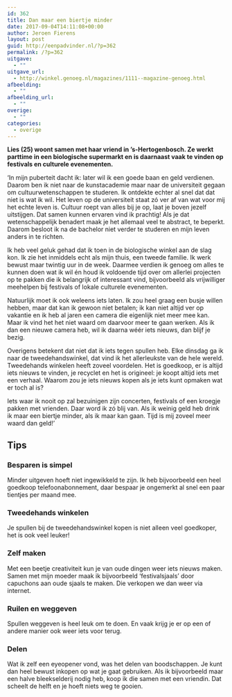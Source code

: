 ```yaml
---
id: 362
title: Dan maar een biertje minder
date: 2017-09-04T14:11:08+00:00
author: Jeroen Fierens
layout: post
guid: http://eenpadvinder.nl/?p=362
permalink: /?p=362
uitgave:
  - ""
uitgave_url:
  - http://winkel.genoeg.nl/magazines/1111--magazine-genoeg.html
afbeelding:
  - ""
afbeelding_url:
  - ""
overige:
  - ""
categories:
  - overige
---
```

**Lies (25) woont samen met haar vriend in ’s-Hertogenbosch. Ze werkt parttime in een biologische supermarkt en is daarnaast vaak te vinden op festivals en culturele evenementen.**

‘In mijn puberteit dacht ik: later wil ik een goede baan en geld verdienen. Daarom ben ik niet naar de kunstacademie maar naar de universiteit gegaan om cultuurwetenschappen te studeren. Ik ontdekte echter al snel dat dat niet is wat ik wil. Het leven op de universiteit staat zó ver af van wat voor mij het echte leven is. Cultuur roept van alles bij je op, laat je boven jezelf uitstijgen. Dat samen kunnen ervaren vind ik prachtig! Als je dat wetenschappelijk benadert maak je het allemaal veel te abstract, te beperkt. Daarom besloot ik na de bachelor niet verder te studeren en mijn leven anders in te richten.

Ik heb veel geluk gehad dat ik toen in de biologische winkel aan de slag kon. Ik zie het inmiddels echt als mijn thuis, een tweede familie. Ik werk bewust maar twintig uur in de week. Daarmee verdien ik genoeg om alles te kunnen doen wat ik wil én houd ik voldoende tijd over om allerlei projecten op te pakken die ik belangrijk of interessant vind, bijvoorbeeld als vrijwilliger meehelpen bij festivals of lokale culturele evenementen.

Natuurlijk moet ik ook weleens iets laten. Ik zou heel graag een busje willen hebben, maar dat kan ik gewoon niet betalen; ik kan niet altijd ver op vakantie en ik heb al jaren een camera die eigenlijk niet meer mee kan. Maar ik vind het het niet waard om daarvoor meer te gaan werken. Als ik dan een nieuwe camera heb, wil ik daarna wéér iets nieuws, dan blijf je bezig.

Overigens betekent dat niet dat ik iets tegen spullen heb. Elke dinsdag ga ik naar de tweedehandswinkel, dat vind ik het allerleukste van de hele wereld. Tweedehands winkelen heeft zoveel voordelen. Het is goedkoop, er is altijd iets nieuws te vinden, je recyclet en het is origineel: je koopt altijd iets met een verhaal. Waarom zou je iets nieuws kopen als je iets kunt opmaken wat er toch al is?

Iets waar ik nooit op zal bezuinigen zijn concerten, festivals of een kroegje pakken met vrienden. Daar word ik zó blij van. Als ik weinig geld heb drink ik maar een biertje minder, als ik maar kan gaan. Tijd is mij zoveel meer waard dan geld!’

## Tips

### Besparen is simpel

Minder uitgeven hoeft niet ingewikkeld te zijn. Ik heb bijvoorbeeld een heel goedkoop telefoonabonnement, daar bespaar je ongemerkt al snel een paar tientjes per maand mee.

### Tweedehands winkelen

Je spullen bij de tweedehandswinkel kopen is niet alleen veel goedkoper, het is ook veel leuker!

### Zelf maken

Met een beetje creativiteit kun je van oude dingen weer iets nieuws maken. Samen met mijn moeder maak ik bijvoorbeeld ‘festivalsjaals’ door capuchons aan oude sjaals te maken. Die verkopen we dan weer via internet.

### Ruilen en weggeven

Spullen weggeven is heel leuk om te doen. En vaak krijg je er op een of andere manier ook weer iets voor terug.

### Delen

Wat ik zelf een eyeopener vond, was het delen van boodschappen. Je kunt dan heel bewust inkopen op wat je gaat gebruiken. Als ik bijvoorbeeld maar een halve bleekselderij nodig heb, koop ik die samen met een vriendin. Dat scheelt de helft en je hoeft niets weg te gooien.